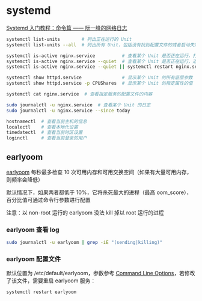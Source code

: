 # systemd

[Systemd 入门教程：命令篇 —— 阮一峰的网络日志](https://www.ruanyifeng.com/blog/2016/03/systemd-tutorial-commands.html)

```bash
systemctl list-units        # 列出正在运行的 Unit
systemctl list-units --all  # 列出所有 Unit，包括没有找到配置文件的或者启动失败的

systemctl is-active nginx.service          # 查看某个 Unit 是否正在运行，打印 active 并返回 0，或打印 inactive 并返回非零值
systemctl is-active nginx.service --quiet  # 查看某个 Unit 是否正在运行，返回 0，或返回非零值
systemctl is-active nginx.service --quiet || systemctl restart nginx.service

systemctl show httpd.service               # 显示某个 Unit 的所有底层参数
systemctl show httpd.service -p CPUShares  # 显示某个 Unit 的指定属性的值

systemctl cat nginx.service  # 查看指定服务的配置文件的内容

sudo journalctl -u nginx.service  # 查看某个 Unit 的日志
sudo journalctl -u nginx.service --since today

hostnamectl  # 查看当前主机的信息
localectl    # 查看本地化设置
timedatectl  # 查看当前时区设置
loginctl     # 查看当前登录的用户
```

## earlyoom

[earlyoom](https://github.com/rfjakob/earlyoom) 每秒最多检查 10 次可用内存和可用交换空间（如果有大量可用内存，则频率会降低）

默认情况下，如果两者都低于 10%，它将杀死最大的进程（最高 oom_score），百分比值可通过命令行参数进行配置

注意：以 non-root 运行的 earlyoom 没法 kill 掉以 root 运行的进程

### earlyoom 查看 log

```bash
sudo journalctl -u earlyoom | grep -iE "(sending|killing)"
```

### earlyoom 配置文件

默认位置为 /etc/default/earlyoom，参数参考 [Command Line Options](https://github.com/rfjakob/earlyoom?tab=readme-ov-file#command-line-options)，若修改了该文件，需要重启 earlyoom 服务：

```bash
systemctl restart earlyoom
```
